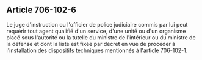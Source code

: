 Article 706-102-6
----
Le juge d'instruction ou l'officier de police judiciaire commis par lui peut
requérir tout agent qualifié d'un service, d'une unité ou d'un organisme placé
sous l'autorité ou la tutelle du ministre de l'intérieur ou du ministre de la
défense et dont la liste est fixée par décret en vue de procéder à
l'installation des dispositifs techniques mentionnés à l'article 706-102-1.
